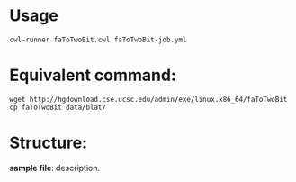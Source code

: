 # Usage
```
cwl-runner faToTwoBit.cwl faToTwoBit-job.yml
```

# Equivalent command: 
```
wget http://hgdownload.cse.ucsc.edu/admin/exe/linux.x86_64/faToTwoBit
cp faToTwoBit data/blat/ 
```



# Structure:
**sample file**: description.    

